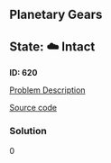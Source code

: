 ## Planetary Gears

## State: :cloud: **Intact**

**ID: 620**

[Problem Description](https://projecteuler.net/problem=620)

[Source code](main.cpp)

### Solution
0
